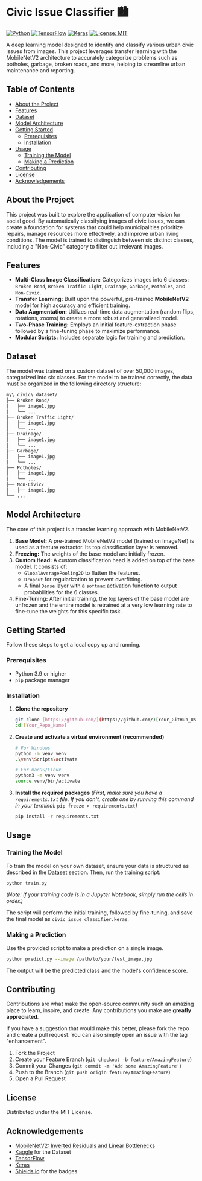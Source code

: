 # Civic Issue Classifier 🏙️

[![Python](https://img.shields.io/badge/Python-3.9%2B-blue.svg)](https://www.python.org/downloads/)
[![TensorFlow](https://img.shields.io/badge/TensorFlow-2.10%2B-FF6F00.svg)](https://www.tensorflow.org/)
[![Keras](https://img.shields.io/badge/Keras-2.10%2B-D00000.svg)](https://keras.io/)
[![License: MIT](https://img.shields.io/badge/License-MIT-yellow.svg)](https://opensource.org/licenses/MIT)

A deep learning model designed to identify and classify various urban civic issues from images. This project leverages transfer learning with the MobileNetV2 architecture to accurately categorize problems such as potholes, garbage, broken roads, and more, helping to streamline urban maintenance and reporting.

## Table of Contents
* [About the Project](#about-the-project)
* [Features](#features)
* [Dataset](#dataset)
* [Model Architecture](#model-architecture)
* [Getting Started](#getting-started)
  * [Prerequisites](#prerequisites)
  * [Installation](#installation)
* [Usage](#usage)
  * [Training the Model](#training-the-model)
  * [Making a Prediction](#making-a-prediction)
* [Contributing](#contributing)
* [License](#license)
* [Acknowledgements](#acknowledgements)

## About the Project
This project was built to explore the application of computer vision for social good. By automatically classifying images of civic issues, we can create a foundation for systems that could help municipalities prioritize repairs, manage resources more effectively, and improve urban living conditions. The model is trained to distinguish between six distinct classes, including a "Non-Civic" category to filter out irrelevant images.

## Features
- **Multi-Class Image Classification:** Categorizes images into 6 classes: `Broken Road`, `Broken Traffic Light`, `Drainage`, `Garbage`, `Potholes`, and `Non-Civic`.
- **Transfer Learning:** Built upon the powerful, pre-trained **MobileNetV2** model for high accuracy and efficient training.
- **Data Augmentation:** Utilizes real-time data augmentation (random flips, rotations, zooms) to create a more robust and generalized model.
- **Two-Phase Training:** Employs an initial feature-extraction phase followed by a fine-tuning phase to maximize performance.
- **Modular Scripts:** Includes separate logic for training and prediction.

## Dataset
The model was trained on a custom dataset of over 50,000 images, categorized into six classes. For the model to be trained correctly, the data must be organized in the following directory structure:

```sh
my\_civic\_dataset/
├── Broken Road/
│   ├── image1.jpg
│   └── ...
├── Broken Traffic Light/
│   ├── image1.jpg
│   └── ...
├── Drainage/
│   ├── image1.jpg
│   └── ...
├── Garbage/
│   ├── image1.jpg
│   └── ...
├── Potholes/
│   ├── image1.jpg
│   └── ...
├── Non-Civic/
│   ├── image1.jpg
└── ...
```
## Model Architecture
The core of this project is a transfer learning approach with MobileNetV2.
1.  **Base Model:** A pre-trained MobileNetV2 model (trained on ImageNet) is used as a feature extractor. Its top classification layer is removed.
2.  **Freezing:** The weights of the base model are initially frozen.
3.  **Custom Head:** A custom classification head is added on top of the base model. It consists of:
    -   `GlobalAveragePooling2D` to flatten the features.
    -   `Dropout` for regularization to prevent overfitting.
    -   A final `Dense` layer with a `softmax` activation function to output probabilities for the 6 classes.
4.  **Fine-Tuning:** After initial training, the top layers of the base model are unfrozen and the entire model is retrained at a very low learning rate to fine-tune the weights for this specific task.

## Getting Started

Follow these steps to get a local copy up and running.

### Prerequisites
- Python 3.9 or higher
- `pip` package manager

### Installation
1.  **Clone the repository**
    ```sh
    git clone [https://github.com/](https://github.com/)[Your_GitHub_Username]/[Your_Repo_Name].git
    cd [Your_Repo_Name]
    ```

2.  **Create and activate a virtual environment (recommended)**
    ```sh
    # For Windows
    python -m venv venv
    .\venv\Scripts\activate

    # For macOS/Linux
    python3 -m venv venv
    source venv/bin/activate
    ```

3.  **Install the required packages**
    *(First, make sure you have a `requirements.txt` file. If you don't, create one by running this command in your terminal:* `pip freeze > requirements.txt`*)*
    ```sh
    pip install -r requirements.txt
    ```

## Usage

### Training the Model
To train the model on your own dataset, ensure your data is structured as described in the [Dataset](#dataset) section. Then, run the training script:

```sh
python train.py 
````

*(Note: If your training code is in a Jupyter Notebook, simply run the cells in order.)*

The script will perform the initial training, followed by fine-tuning, and save the final model as `civic_issue_classifier.keras`.

### Making a Prediction

Use the provided script to make a prediction on a single image.

```sh
python predict.py --image /path/to/your/test_image.jpg
```

The output will be the predicted class and the model's confidence score.

## Contributing

Contributions are what make the open-source community such an amazing place to learn, inspire, and create. Any contributions you make are **greatly appreciated**.

If you have a suggestion that would make this better, please fork the repo and create a pull request. You can also simply open an issue with the tag "enhancement".

1.  Fork the Project
2.  Create your Feature Branch (`git checkout -b feature/AmazingFeature`)
3.  Commit your Changes (`git commit -m 'Add some AmazingFeature'`)
4.  Push to the Branch (`git push origin feature/AmazingFeature`)
5.  Open a Pull Request

## License

Distributed under the MIT License.


## Acknowledgements

  * [MobileNetV2: Inverted Residuals and Linear Bottlenecks](https://arxiv.org/abs/1801.04381)
  * [Kaggle](https://www.kaggle.com/) for the Dataset
  * [TensorFlow](https://www.tensorflow.org/)
  * [Keras](https://keras.io/)
  * [Shields.io](https://shields.io) for the badges.

<!-- end list -->